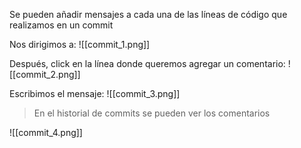 Se pueden añadir mensajes a cada una de las líneas de código que realizamos en un commit

Nos dirigimos a:
![[commit_1.png]]

Después, click en la línea donde queremos agregar un comentario:
![[commit_2.png]]

Escribimos el mensaje:
![[commit_3.png]]

>En el historial de commits se pueden ver los comentarios

![[commit_4.png]]

